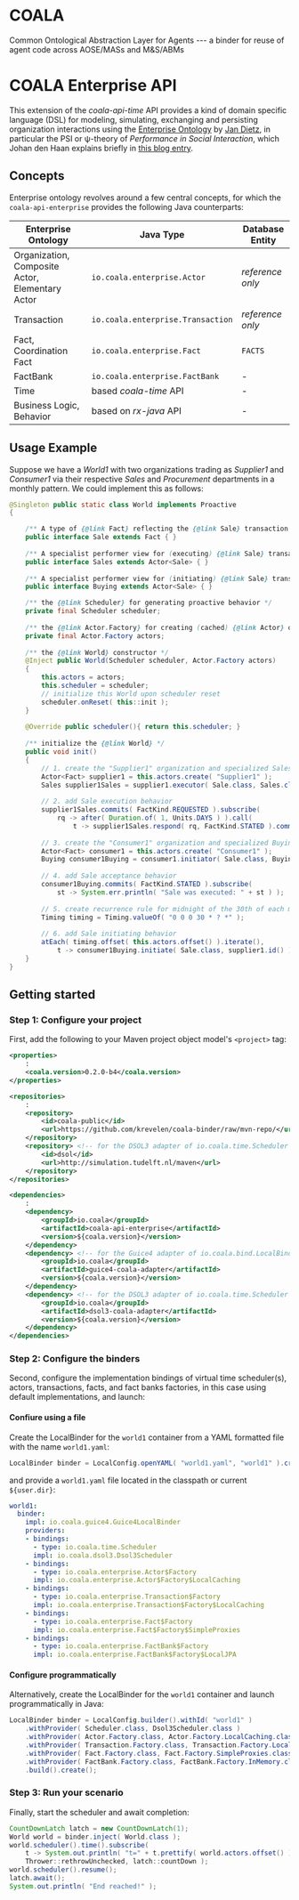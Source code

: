 # COALA
Common Ontological Abstraction Layer for Agents --- a binder for reuse of agent code across AOSE/MASs and M&amp;S/ABMs

# COALA Enterprise API

This extension of the *coala-api-time* API provides a kind of domain specific language (DSL) for modeling, simulating, exchanging and persisting organization interactions using the [Enterprise Ontology](http://www.springer.com/gp/book/9783540291695) by [Jan Dietz](https://www.wikiwand.com/en/Jan_Dietz), in particular the PSI or &psi;-theory of *Performance in Social Interaction*, which Johan den Haan explains briefly in [this blog entry](http://www.theenterprisearchitect.eu/blog/2009/10/10/modeling-an-organization-using-enterprise-ontology/).

## Concepts

Enterprise ontology revolves around a few central concepts, for which the `coala-api-enterprise` provides the following Java counterparts:

Enterprise Ontology | Java Type | Database Entity
--- | --- | ---
Organization, Composite Actor, Elementary Actor | `io.coala.enterprise.Actor` | *reference only*
Transaction | `io.coala.enterprise.Transaction` | *reference only*
Fact, Coordination Fact | `io.coala.enterprise.Fact` | `FACTS`
FactBank | `io.coala.enterprise.FactBank` | -
Time | based *coala-time* API | -
Business Logic, Behavior | based on *rx-java* API | -

## Usage Example

Suppose we have a *World1* with two organizations trading as *Supplier1* and 
*Consumer1* via their respective *Sales* and *Procurement* departments 
in a monthly pattern. We could implement this as follows:

```java
@Singleton public static class World implements Proactive
{

	/** A type of {@link Fact} reflecting the {@link Sale} transaction kind */
	public interface Sale extends Fact { }
	
	/** A specialist performer view for (executing) {@link Sale} transactions */
	public interface Sales extends Actor<Sale> { }
	
	/** A specialist performer view for (initiating) {@link Sale} transactions */
	public interface Buying extends Actor<Sale> { }

	/** the {@link Scheduler} for generating proactive behavior */
	private final Scheduler scheduler;
	
	/** the {@link Actor.Factory} for creating (cached) {@link Actor} objects */
	private final Actor.Factory actors;
	
	/** the {@link World} constructor */
	@Inject public World(Scheduler scheduler, Actor.Factory actors)
	{
		this.actors = actors;
		this.scheduler = scheduler;
		// initialize this World upon scheduler reset
		scheduler.onReset( this::init );
	}
	
	@Override public scheduler(){ return this.scheduler; }
	
	/** initialize the {@link World} */
	public void init()
	{
		// 1. create the "Supplier1" organization and specialized Sales department
		Actor<Fact> supplier1 = this.actors.create( "Supplier1" );
		Sales supplier1Sales = supplier1.executor( Sale.class, Sales.class );
		
		// 2. add Sale execution behavior
		supplier1Sales.commits( FactKind.REQUESTED ).subscribe( 
			rq -> after( Duration.of( 1, Units.DAYS ) ).call( 
				t -> supplier1Sales.respond( rq, FactKind.STATED ).commit() ) );
				
		// 3. create the "Consumer1" organization and specialized Buying department
		Actor<Fact> consumer1 = this.actors.create( "Consumer1" );
		Buying consumer1Buying = consumer1.initiator( Sale.class, Buying.class );
		
		// 4. add Sale acceptance behavior
		consumer1Buying.commits( FactKind.STATED ).subscribe( 
			st -> System.err.println( "Sale was executed: " + st ) );
			
		// 5. create recurrence rule for midnight of the 30th of each month
		Timing timing = Timing.valueOf( "0 0 0 30 * ? *" );
		
		// 6. add Sale initiating behavior
		atEach( timing.offset( this.actors.offset() ).iterate(), 
			t -> consumer1Buying.initiate( Sale.class, supplier1.id() ).commit() )
	}
}
```

## Getting started

### Step 1: Configure your project
First, add the following to your Maven project object model's `<project>` tag:

```xml
<properties>
	:
	<coala.version>0.2.0-b4</coala.version>
</properties>

<repositories>
	:
	<repository>
		<id>coala-public</id>
		<url>https://github.com/krevelen/coala-binder/raw/mvn-repo/</url>
	</repository>
	<repository> <!-- for the DSOL3 adapter of io.coala.time.Scheduler -->
		<id>dsol</id>
		<url>http://simulation.tudelft.nl/maven</url>
	</repository>
</repositories>

<dependencies>
	:
	<dependency>
		<groupId>io.coala</groupId>
		<artifactId>coala-api-enterprise</artifactId>
		<version>${coala.version}</version>
	</dependency>
	<dependency> <!-- for the Guice4 adapter of io.coala.bind.LocalBinder -->
		<groupId>io.coala</groupId>
		<artifactId>guice4-coala-adapter</artifactId>
		<version>${coala.version}</version>
	</dependency>
	<dependency> <!-- for the DSOL3 adapter of io.coala.time.Scheduler -->
		<groupId>io.coala</groupId>
		<artifactId>dsol3-coala-adapter</artifactId>
		<version>${coala.version}</version>
	</dependency>
</dependencies>
```

### Step 2: Configure the binders
Second, configure the implementation bindings of virtual time scheduler(s), actors, transactions, facts, and fact banks factories, in this case using default implementations, and launch: 

#### Confiure using a file
Create the LocalBinder for the `world1` container from a YAML formatted file with the name `world1.yaml`:

```java
LocalBinder binder = LocalConfig.openYAML( "world1.yaml", "world1" ).create();
```

   and provide a `world1.yaml` file located in the classpath or current `${user.dir}`:

```yaml
world1:
  binder:
    impl: io.coala.guice4.Guice4LocalBinder
    providers:
    - bindings:
      - type: io.coala.time.Scheduler
      impl: io.coala.dsol3.Dsol3Scheduler
    - bindings:
      - type: io.coala.enterprise.Actor$Factory
      impl: io.coala.enterprise.Actor$Factory$LocalCaching
    - bindings:
      - type: io.coala.enterprise.Transaction$Factory
      impl: io.coala.enterprise.Transaction$Factory$LocalCaching
    - bindings:
      - type: io.coala.enterprise.Fact$Factory
      impl: io.coala.enterprise.Fact$Factory$SimpleProxies
    - bindings:
      - type: io.coala.enterprise.FactBank$Factory
      impl: io.coala.enterprise.FactBank$Factory$LocalJPA
```
 
#### Configure programmatically  
Alternatively, create the LocalBinder for the `world1` container and launch programmatically in Java:

```java
LocalBinder binder = LocalConfig.builder().withId( "world1" )
	.withProvider( Scheduler.class, Dsol3Scheduler.class )
	.withProvider( Actor.Factory.class, Actor.Factory.LocalCaching.class )
	.withProvider( Transaction.Factory.class, Transaction.Factory.LocalCaching.class )
	.withProvider( Fact.Factory.class, Fact.Factory.SimpleProxies.class )
	.withProvider( FactBank.Factory.class, FactBank.Factory.InMemory.class )
	.build().create();
```

### Step 3: Run your scenario
Finally, start the scheduler and await completion:

```java
CountDownLatch latch = new CountDownLatch(1);
World world = binder.inject( World.class );
world.scheduler().time().subscribe(
	t -> System.out.println( "t=" + t.prettify( world.actors.offset() ) ),
	Thrower::rethrowUnchecked, latch::countDown );
world.scheduler().resume();
latch.await();
System.out.println( "End reached!" );
```